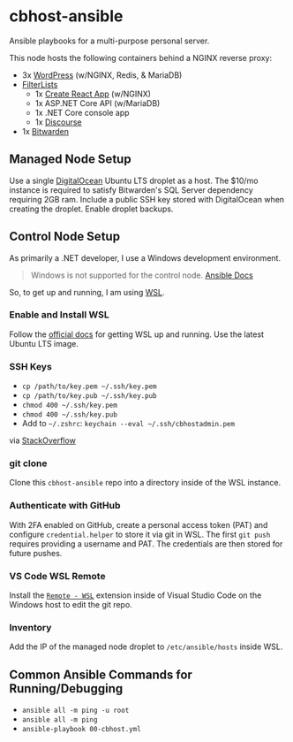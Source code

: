 # cbhost-ansible

Ansible playbooks for a multi-purpose personal server.

This node hosts the following containers behind a NGINX reverse proxy:

- 3x [WordPress](https://github.com/collinbarrett/wp-host-on-containers) (w/NGINX, Redis, & MariaDB)
- [FilterLists](https://github.com/collinbarrett/FilterLists)
  - 1x [Create React App](https://create-react-app.dev) (w/NGINX)
  - 1x ASP.NET Core API (w/MariaDB)
  - 1x .NET Core console app
  - 1x [Discourse](https://hub.filterlists.com/)
- 1x [Bitwarden](https://help.bitwarden.com/article/install-on-premise/)

## Managed Node Setup

Use a single [DigitalOcean](https://m.do.co/c/fea63c0a77d1) Ubuntu LTS droplet as a host. The \$10/mo instance is required to satisfy Bitwarden's SQL Server dependency requiring 2GB ram. Include a public SSH key stored with DigitalOcean when creating the droplet. Enable droplet backups.

## Control Node Setup

As primarily a .NET developer, I use a Windows development environment.

> Windows is not supported for the control node. [Ansible Docs](https://docs.ansible.com/ansible/latest/installation_guide/intro_installation.html#control-node-requirements)

So, to get up and running, I am using [WSL](https://docs.microsoft.com/en-us/windows/wsl/about).

### Enable and Install WSL

Follow the [official docs](https://docs.microsoft.com/en-us/windows/wsl/install-win10) for getting WSL up and running. Use the latest Ubuntu LTS image.

### SSH Keys

- `cp /path/to/key.pem ~/.ssh/key.pem`
- `cp /path/to/key.pub ~/.ssh/key.pub`
- `chmod 400 ~/.ssh/key.pem`
- `chmod 400 ~/.ssh/key.pub`
- Add to `~/.zshrc`: `keychain --eval ~/.ssh/cbhostadmin.pem`

via [StackOverflow](https://stackoverflow.com/a/24902046/2343739)

### git clone

Clone this `cbhost-ansible` repo into a directory inside of the WSL instance.

### Authenticate with GitHub

With 2FA enabled on GitHub, create a personal access token (PAT) and configure `credential.helper` to store it via git in WSL. The first `git push` requires providing a username and PAT. The credentials are then stored for future pushes.

### VS Code WSL Remote

Install the [`Remote - WSL`](https://marketplace.visualstudio.com/items?itemName=ms-vscode-remote.remote-wsl) extension inside of Visual Studio Code on the Windows host to edit the git repo.

### Inventory

Add the IP of the managed node droplet to `/etc/ansible/hosts` inside WSL.

## Common Ansible Commands for Running/Debugging

- `ansible all -m ping -u root`
- `ansible all -m ping`
- `ansible-playbook 00-cbhost.yml`
